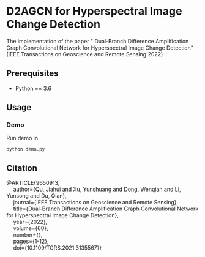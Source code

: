 # D2AGCN for Hyperspectral Image Change Detection
The implementation of the paper " Dual-Branch Difference Amplification Graph Convolutional Network for Hyperspectral Image Change Detection" (IEEE Transactions on Geoscience and Remote Sensing 2022)


## Prerequisites
- Python == 3.6

## Usage

### Demo

Run demo in 
```
python demo.py 
```


## Citation
@ARTICLE{9650913,  
  &emsp; author={Qu, Jiahui and Xu, Yunshuang and Dong, Wenqian and Li, Yunsong and Du, Qian},  
  &emsp; journal={IEEE Transactions on Geoscience and Remote Sensing},   
  &emsp; title={Dual-Branch Difference Amplification Graph Convolutional Network for Hyperspectral Image Change Detection},  
  &emsp; year={2022},  
  &emsp; volume={60},  
  &emsp; number={},  
  &emsp; pages={1-12},  
  &emsp; doi={10.1109/TGRS.2021.3135567}}

